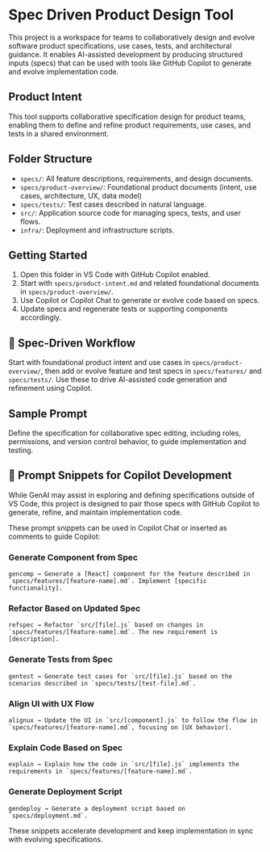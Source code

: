 # Spec Driven Product Design Tool

This project is a workspace for teams to collaboratively design and evolve software product specifications, use cases, tests, and architectural guidance. It enables AI-assisted development by producing structured inputs (specs) that can be used with tools like GitHub Copilot to generate and evolve implementation code.

## Product Intent

This tool supports collaborative specification design for product teams, enabling them to define and refine product requirements, use cases, and tests in a shared environment.

## Folder Structure

- `specs/`: All feature descriptions, requirements, and design documents.
- `specs/product-overview/`: Foundational product documents (intent, use cases, architecture, UX, data model)
- `specs/tests/`: Test cases described in natural language.
- `src/`: Application source code for managing specs, tests, and user flows.
- `infra/`: Deployment and infrastructure scripts.

## Getting Started

1. Open this folder in VS Code with GitHub Copilot enabled.
2. Start with `specs/product-intent.md` and related foundational documents in `specs/product-overview/`.
3. Use Copilot or Copilot Chat to generate or evolve code based on specs.
4. Update specs and regenerate tests or supporting components accordingly.

## 🧠 Spec-Driven Workflow

Start with foundational product intent and use cases in `specs/product-overview/`, then add or evolve feature and test specs in `specs/features/` and `specs/tests/`. Use these to drive AI-assisted code generation and refinement using Copilot.

## Sample Prompt

Define the specification for collaborative spec editing, including roles, permissions, and version control behavior, to guide implementation and testing.


## 💬 Prompt Snippets for Copilot Development

While GenAI may assist in exploring and defining specifications outside of VS Code, this project is designed to pair those specs with GitHub Copilot to generate, refine, and maintain implementation code.

These prompt snippets can be used in Copilot Chat or inserted as comments to guide Copilot:

### Generate Component from Spec
```
gencomp → Generate a [React] component for the feature described in `specs/features/[feature-name].md`. Implement [specific functionality].
```

### Refactor Based on Updated Spec
```
refspec → Refactor `src/[file].js` based on changes in `specs/features/[feature-name].md`. The new requirement is [description].
```

### Generate Tests from Spec
```
gentest → Generate test cases for `src/[file].js` based on the scenarios described in `specs/tests/[test-file].md`.
```

### Align UI with UX Flow
```
alignux → Update the UI in `src/[component].js` to follow the flow in `specs/features/[feature-name].md`, focusing on [UX behavior].
```

### Explain Code Based on Spec
```
explain → Explain how the code in `src/[file].js` implements the requirements in `specs/features/[feature-name].md`.
```

### Generate Deployment Script
```
gendeploy → Generate a deployment script based on `specs/deployment.md`.
```

These snippets accelerate development and keep implementation in sync with evolving specifications.
